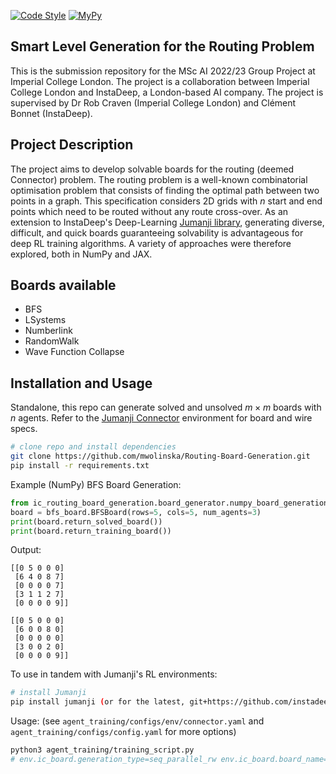 <!-- [![Python Versions](https://img.shields.io/pypi/pyversions/jumanji.svg?style=flat-square)](https://www.python.org/doc/versions/) -->
<!-- [![PyPI Version](https://badge.fury.io/py/jumanji.svg)](https://badge.fury.io/py/jumanji) -->
<!-- [![Tests](https://github.com/instadeepai/jumanji/actions/workflows/tests_linters.yml/badge.svg)](https://github.com/instadeepai/jumanji/actions/workflows/tests_linters.yml) -->
[![Code Style](https://img.shields.io/badge/code%20style-black-000000.svg)](https://github.com/psf/black)
[![MyPy](http://www.mypy-lang.org/static/mypy_badge.svg)](http://mypy-lang.org/)

## Smart Level Generation for the Routing Problem

This is the submission repository for the MSc AI 2022/23 Group Project at Imperial College London. The project is a collaboration between Imperial College London and InstaDeep, a London-based AI company. The project is supervised by Dr Rob Craven (Imperial College London) and Clément Bonnet (InstaDeep).

## Project Description

The project aims to develop solvable boards for the routing (deemed Connector) problem. The routing problem is a well-known combinatorial optimisation problem that consists of finding the optimal path between two points in a graph. This specification considers 2D grids with $n$ start and end points which need to be routed without any route cross-over. As an extension to InstaDeep's Deep-Learning [Jumanji library](https://github.com/instadeepai/jumanji), generating diverse, difficult, and quick boards guaranteeing solvability is advantageous for deep RL training algorithms. A variety of approaches were therefore explored, both in NumPy and JAX.

## Boards available

- BFS
- LSystems
- Numberlink
- RandomWalk
- Wave Function Collapse

## Installation and Usage

Standalone, this repo can generate solved and unsolved $m \times m$ boards with $n$ agents. Refer to the [Jumanji Connector](https://instadeepai.github.io/jumanji/environments/connector/) environment for board and wire specs.


```bash
# clone repo and install dependencies
git clone https://github.com/mwolinska/Routing-Board-Generation.git
pip install -r requirements.txt
```

Example (NumPy) BFS Board Generation:
```python
from ic_routing_board_generation.board_generator.numpy_board_generation import bfs_board
board = bfs_board.BFSBoard(rows=5, cols=5, num_agents=3)
print(board.return_solved_board())
print(board.return_training_board())
```

Output:
```
[[0 5 0 0 0]
 [6 4 0 8 7]
 [0 0 0 0 7]
 [3 1 1 2 7]
 [0 0 0 0 9]]

[[0 5 0 0 0]
 [6 0 0 8 0]
 [0 0 0 0 0]
 [3 0 0 2 0]
 [0 0 0 0 9]]
```

To use in tandem with Jumanji's RL environments:

```bash
# install Jumanji
pip install jumanji (or for the latest, git+https://github.com/instadeepai/jumanji.git)
```

Usage: (see `agent_training/configs/env/connector.yaml` and `agent_training/configs/config.yaml` for more options)

```bash
python3 agent_training/training_script.py
# env.ic_board.generation_type=seq_parallel_rw env.ic_board.board_name=none can be appended as arguments for different board generation types
```
